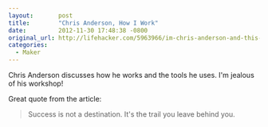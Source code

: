 ```yaml
---
layout:       post
title:        "Chris Anderson, How I Work"
date:         2012-11-30 17:48:38 -0800
original_url: http://lifehacker.com/5963966/im-chris-anderson-and-this-is-how-i-work
categories:
  - Maker
---
```


Chris Anderson discusses how he works and the tools he uses. I'm jealous of his workshop! 

 Great quote from the article: 

 > Success is not a destination. It's the trail you leave behind you.

